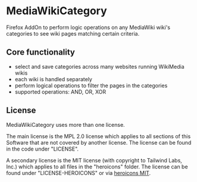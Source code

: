 # MediaWikiCategory
Firefox AddOn to perform logic operations on any MediaWiki wiki's categories to see wiki pages matching certain criteria.
## Core functionality
- select and save categories across many websites running WikiMedia wikis
- each wiki is handled separately
- perform logical operations to filter the pages in the categories
- supported operations: AND, OR, XOR
## License
MediaWikiCategory uses more than one license.

The main license is the MPL 2.0 license which applies to all sections of this Software that are not covered by another license. The license can be found in the code under "LICENSE".

A secondary license is the MIT license (with copyright to Tailwind Labs, Inc.) which applies to all files in the "heroicons" folder. The license can be found under "LICENSE-HEROICONS" or via [heroicons MIT](https://github.com/tailwindlabs/heroicons/blob/v2.2.0/LICENSE).